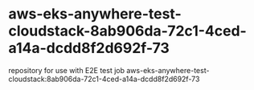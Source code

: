 # aws-eks-anywhere-test-cloudstack-8ab906da-72c1-4ced-a14a-dcdd8f2d692f-73
repository for use with E2E test job aws-eks-anywhere-test-cloudstack:8ab906da-72c1-4ced-a14a-dcdd8f2d692f-73
